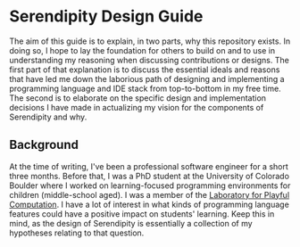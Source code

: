 # Serendipity Design Guide 

The aim of this guide is to explain, in two parts, why this repository exists.
In doing so, I hope to lay the foundation for others to build on and to use in
understanding my reasoning when discussing contributions or designs. The first
part of that explanation is to discuss the essential ideals and reasons that
have led me down the laborious path of designing and implementing a programming
language and IDE stack from top-to-bottom in my free time. The second is to
elaborate on the specific design and implementation decisions I have made in
actualizing my vision for the components of Serendipity and why.

## Background

At the time of writing, I've been a professional software engineer for a short
three months. Before that, I was a PhD student at the University of Colorado
Boulder where I worked on learning-focused programming environments for
children (middle-school aged). I was a member of the
[Laboratory for Playful Computation][lpc]. I have a lot of interest in what
kinds of programming language features could have a positive impact on students'
learning. Keep this in mind, as the design of Serendipity is essentially a
collection of my hypotheses relating to that question.

## 

[lpc]: https://playfulcomputation.group

